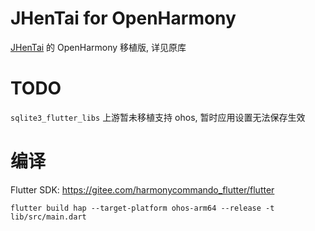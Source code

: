 # JHenTai for OpenHarmony

[JHenTai](https://github.com/jiangtian616/JHenTai) 的 OpenHarmony 移植版, 详见原库

# TODO

`sqlite3_flutter_libs` 上游暂未移植支持 ohos, 暂时应用设置无法保存生效

# 编译

Flutter SDK:
https://gitee.com/harmonycommando_flutter/flutter

```
flutter build hap --target-platform ohos-arm64 --release -t lib/src/main.dart
```